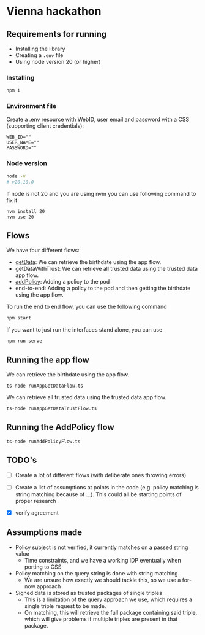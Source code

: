 # Vienna hackathon

## Requirements for running

* Installing the library
* Creating a `.env` file
* Using node version 20 (or higher)

### Installing
```sh
npm i

```
### Environment file

Create a .env resource with WebID, user email and password with a CSS (supporting client credentials):

```env
WEB_ID=""
USER_NAME=""
PASSWORD=""
```
### Node version

```sh
node -v
# v20.10.0
```
If node is not 20 and you are using nvm you can use following command to fix it
```
nvm install 20
nvm use 20
```

## Flows 

We have four different flows: 
* [getData](https://raw.githubusercontent.com/SolidLabResearch/Vienna-prototype/main/img/shop-get-data-version-not-signing-data.svg): We can retrieve the birthdate using the app flow.
* getDataWithTrust: We can retrieve all trusted data using the trusted data app flow.
* [addPolicy](https://raw.githubusercontent.com/SolidLabResearch/Vienna-prototype/main/img/owner-set-up-policy.svg): Adding a policy to the pod
* end-to-end: Adding a policy to the pod and then getting the birthdate using the app flow.

To run the end to end flow, you can use the following command 

```sh
npm start
```

If you want to just run the interfaces stand alone, you can use

```
npm run serve
```
## Running the app flow


We can retrieve the birthdate using the app flow.
```
ts-node runAppGetDataFlow.ts
```

We can retrieve all trusted data using the trusted data app flow.
```
ts-node runAppGetDataTrustFlow.ts
```

## Running the AddPolicy flow
```
ts-node runAddPolicyFlow.ts
```

## TODO's

- [ ] Create a lot of different flows (with deliberate ones throwing errors)
- [ ] Create a list of assumptions at points in the code (e.g. policy matching is string matching because of ...).
This could all be starting points of proper research
- [X] verify agreement


## Assumptions made

* Policy subject is not verified, it currently matches on a passed string value
  * Time constraints, and we have a working IDP eventually when porting to CSS
* Policy matching on the query string is done with string matching
  * We are unsure how exactly we should tackle this, so we use a for-now approach
* Signed data is stored as trusted packages of single triples
  * This is a limitation of the query approach we use, which requires a single triple request to be made.
  * On matching, this will retrieve the full package containing said triple, which will give problems if multiple triples are present in that package.
